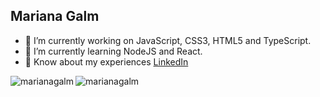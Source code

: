## Mariana Galm


- 🔭 I’m currently working on JavaScript, CSS3, HTML5 and TypeScript.
- 🌱 I’m currently learning NodeJS and React.
- 📄 Know about my experiences [LinkedIn](https://www.linkedin.com/in/marianagalm/)

<div>
  <p>
    <img align="left" src="https://github-readme-stats.vercel.app/api?username=marianagalm&show_icons=true&locale=en" alt="marianagalm" />
  </p>
  <p>
     <img align="left" src="https://github-readme-stats.vercel.app/api/top-langs?username=marianagalm&show_icons=true&locale=en&layout=compact" alt="marianagalm" />
  </p><br />
</div>
